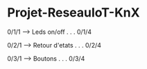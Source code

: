 # Projet-ReseauIoT-KnX

0/1/1 --> Leds on/off
    .
    .
    .
0/1/4


0/2/1 --> Retour d'etats
    .
    .
    .
0/2/4


0/3/1 --> Boutons
    .
    .
    .
0/3/4
